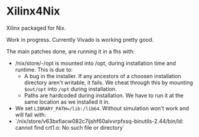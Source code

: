 # Xilinx4Nix

Xilinx packaged for Nix.

Work in progress. Currently Vivado is working pretty good.

The main patches done, are running it in a fhs with:
- /nix/store/-/opt is mounted into /opt, during installation time and runtime. This is due to:
  - A bug in the installer. If any ancestors of a choosen installation directory aren't writable, it fails. We cheat through this by mounting `$out/opt` into `/opt` during installation.
  - Paths are hardcoded during installation. We have to run it at the same location as we installed it in.
- We set `LIBRARY_PATH=/lib:/lib64`. Without simulation won't work and will fail with:
-   ´/nix/store/v63bxfiacw082c7ijshf60alvvrpfxsq-binutils-2.44/bin/ld: cannot find crt1.o: No such file or directory´
